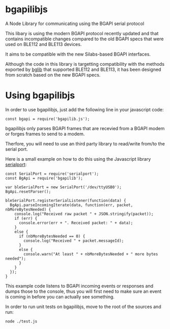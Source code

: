 # bgapilibjs

A Node Library for communicating using the BGAPI serial protocol

This libary is using the modern BGAPI protocol recently updated and that contains incompatible changes compared to the old BGAPI specs that were used on BLE112 and BLE113 devices.

It aims to be compatible with the new Silabs-based BGAPI interfaces.

Although the code in this library is targetting compatibility with the methods exported by [bglib](https://github.com/tessel/bglib) that supported BLE112 and BLE113, it has been designed from scratch based on the new BGAPI specs.

# Using bgapilibjs

In order to use bgapilibjs, just add the following line in your javascript code:
```
const bgapi = require('bgapilib.js');
```

bgapilibjs only parses BGAPI frames that are recevied from a BGAPI modem or forges frames to send to a modem.

Therfore, you will need to use an third party library to read/write from/to the serial port.

Here is a small example on how to do this using the Javascript library [serialport](https://serialport.io):
```
const SerialPort = require('serialport');
const BgApi = require('bgapilib');

var bleSerialPort = new SerialPort('/dev/ttyUSB0');
BgApi.resetParser();

bleSerialPort.registerSerialListener(function(data) {
  BgApi.parseIncomingIterate(data, function(err, packet, nbMoreBytesNeeded) {
    console.log("Received raw packet " + JSON.stringify(packet));
    if (err) {
      console.error(err + ". Received packet: " + data);
    }
    else {
      if (nbMoreBytesNeeded == 0) {
        console.log("Received " + packet.messageId);
      }
      else {
        console.warn("At least " + nbMoreBytesNeeded + " more bytes needed");
      }
    }
  });
}
```

This example code listens to BGAPI incoming events or responses and dumps those to the console, thus you will first need to make sure an event is coming in before you can actually see something.

In order to run unit tests on bgapilibjs, move to the root of the sources and run:
```
node ./test.js
```
